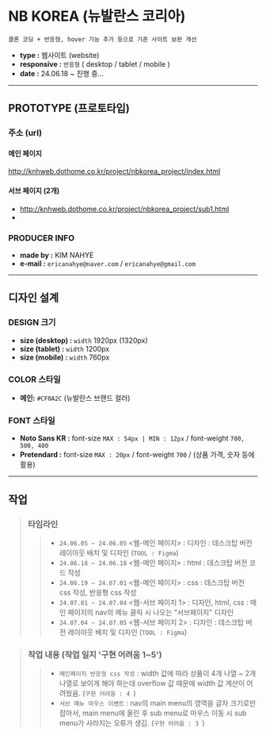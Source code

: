 # NB KOREA (뉴발란스 코리아)
`클론 코딩 + 반응형, hover 기능 추가 등으로 기존 사이트 보완 개선`
* **type :** 웹사이트 (website)
* **responsive :** `반응형` ( desktop / tablet / mobile )
* **date :** 24.06.18 ~ 진행 중...

***
## PROTOTYPE (프로토타입)

### 주소 (url)
#### 메인 페이지
<http://knhweb.dothome.co.kr/project/nbkorea_project/index.html>
#### 서브 페이지 (2개)
* <http://knhweb.dothome.co.kr/project/nbkorea_project/sub1.html>
* 

### PRODUCER INFO
* **made by :** KIM NAHYE
* **e-mail :** `ericanahye@naver.com` / `ericanahye@gmail.com`

***
## 디자인 설계

### DESIGN 크기
* **size (desktop) :** `width` 1920px (1320px)
* **size (tablet) :** `width` 1200px
* **size (mobile) :** `width` 760px

### COLOR 스타일
* **메인:** `#CF0A2C` (뉴발란스 브랜드 컬러)

### FONT 스타일
* **Noto Sans KR :** font-size `MAX : 54px | MIN : 12px` / font-weight `700, 500, 400`
* **Pretendard :** font-size `MAX : 20px` / font-weight `700` / (상품 가격, 숫자 등에 활용)

***
## 작업
> ### 타임라인
>   > * `24.06.05 ~ 24.06.05` <웹-메인 페이지> : 디자인 : 데스크탑 버전 레이아웃 배치 및 디자인 (`TOOL : Figma`)
>   > * `24.06.18 ~ 24.06.18` <웹-메인 페이지> : html : 데스크탑 버전 코드 작성
>   > * `24.06.19 ~ 24.07.01` <웹-메인 페이지> : css : 데스크탑 버전 css 작성, 반응형 css 작성
>   > * `24.07.01 ~ 24.07.04` <웹-서브 페이지 1> : 디자인, html, css : 메인 페이지의 nav의 메뉴 클릭 시 나오는 "서브페이지" 디자인
>   > * `24.07.04 ~ 24.07.05` <웹-서브 페이지 2> : 디자인 : 데스크탑 버전 레이아웃 배치 및 디자인 (`TOOL : Figma`)

> ### 작업 내용 (작업 일지 '구현 어려움 1~5')
>   > * `메인페이지 반응형 css 작성` : width 값에 따라 상품이 4개 나열 ~ 2개 나열로 보이게 해야 하는데 overflow 값 때문에 width 값 계산이 어려웠음. (`구현 어려움 : 4 `)
>   > * `서브 메뉴 마우스 이벤트` : nav의 main menu의 영역을 글자 크기로만 잡아서, main menu에 올린 후 sub menu로 마우스 이동 시 sub menu가 사라지는 오류가 생김. (`구현 어려움 : 3 `)